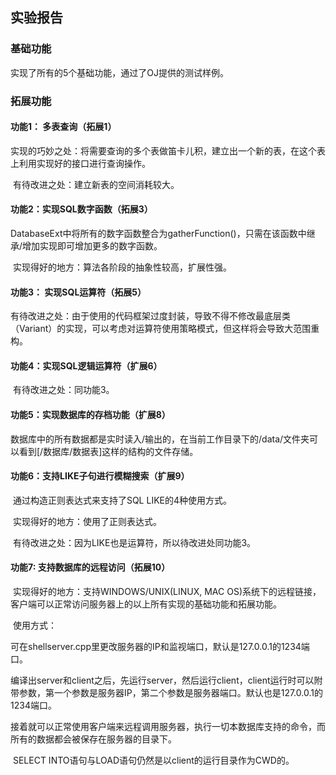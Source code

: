 ## 实验报告

### 基础功能

实现了所有的5个基础功能，通过了OJ提供的测试样例。

### 拓展功能

#### 功能1： 多表查询（拓展1）

​	实现的巧妙之处：将需要查询的多个表做笛卡儿积，建立出一个新的表，在这个表上利用实现好的接口进行查询操作。

​	有待改进之处：建立新表的空间消耗较大。

#### 功能2：实现SQL数字函数（拓展3）

​	DatabaseExt中将所有的数字函数整合为gatherFunction()，只需在该函数中继承/增加实现即可增加更多的数字函数。

​	实现得好的地方：算法各阶段的抽象性较高，扩展性强。

#### 功能3： 实现SQL运算符（拓展5）

​	有待改进之处：由于使用的代码框架过度封装，导致不得不修改最底层类（Variant）的实现，可以考虑对运算符使用策略模式，但这样将会导致大范围重构。

#### 功能4：实现SQL逻辑运算符（扩展6）

​	有待改进之处：同功能3。

#### 功能5：实现数据库的存档功能（扩展8）

​	数据库中的所有数据都是实时读入/输出的，在当前工作目录下的/data/文件夹可以看到[/数据库/数据表]这样的结构的文件存储。

#### 功能6：支持LIKE子句进行模糊搜索（扩展9）

​	通过构造正则表达式来支持了SQL LIKE的4种使用方式。

​	实现得好的地方：使用了正则表达式。

​	有待改进之处：因为LIKE也是运算符，所以待改进处同功能3。

#### 功能7: 支持数据库的远程访问（拓展10）

​	实现得好的地方：支持WINDOWS/UNIX(LINUX, MAC OS)系统下的远程链接，客户端可以正常访问服务器上的以上所有实现的基础功能和拓展功能。

​	使用方式：

​	可在shellserver.cpp里更改服务器的IP和监视端口，默认是127.0.0.1的1234端口。

​	编译出server和client之后，先运行server，然后运行client，client运行时可以附带参数，第一个参数是服务器IP，第二个参数是服务器端口。默认也是127.0.0.1的1234端口。

​	接着就可以正常使用客户端来远程调用服务器，执行一切本数据库支持的命令，而所有的数据都会被保存在服务器的目录下。

​	SELECT INTO语句与LOAD语句仍然是以client的运行目录作为CWD的。

